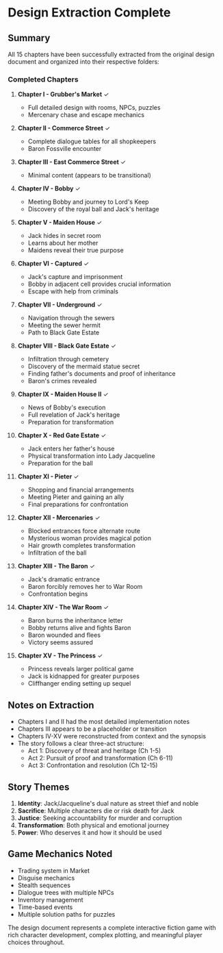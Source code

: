 # Design Extraction Complete

## Summary

All 15 chapters have been successfully extracted from the original design document and organized into their respective folders:

### Completed Chapters

1. **Chapter I - Grubber's Market** ✓
   - Full detailed design with rooms, NPCs, puzzles
   - Mercenary chase and escape mechanics

2. **Chapter II - Commerce Street** ✓
   - Complete dialogue tables for all shopkeepers
   - Baron Fossville encounter

3. **Chapter III - East Commerce Street** ✓
   - Minimal content (appears to be transitional)

4. **Chapter IV - Bobby** ✓
   - Meeting Bobby and journey to Lord's Keep
   - Discovery of the royal ball and Jack's heritage

5. **Chapter V - Maiden House** ✓
   - Jack hides in secret room
   - Learns about her mother
   - Maidens reveal their true purpose

6. **Chapter VI - Captured** ✓
   - Jack's capture and imprisonment
   - Bobby in adjacent cell provides crucial information
   - Escape with help from criminals

7. **Chapter VII - Underground** ✓
   - Navigation through the sewers
   - Meeting the sewer hermit
   - Path to Black Gate Estate

8. **Chapter VIII - Black Gate Estate** ✓
   - Infiltration through cemetery
   - Discovery of the mermaid statue secret
   - Finding father's documents and proof of inheritance
   - Baron's crimes revealed

9. **Chapter IX - Maiden House II** ✓
   - News of Bobby's execution
   - Full revelation of Jack's heritage
   - Preparation for transformation

10. **Chapter X - Red Gate Estate** ✓
    - Jack enters her father's house
    - Physical transformation into Lady Jacqueline
    - Preparation for the ball

11. **Chapter XI - Pieter** ✓
    - Shopping and financial arrangements
    - Meeting Pieter and gaining an ally
    - Final preparations for confrontation

12. **Chapter XII - Mercenaries** ✓
    - Blocked entrances force alternate route
    - Mysterious woman provides magical potion
    - Hair growth completes transformation
    - Infiltration of the ball

13. **Chapter XIII - The Baron** ✓
    - Jack's dramatic entrance
    - Baron forcibly removes her to War Room
    - Confrontation begins

14. **Chapter XIV - The War Room** ✓
    - Baron burns the inheritance letter
    - Bobby returns alive and fights Baron
    - Baron wounded and flees
    - Victory seems assured

15. **Chapter XV - The Princess** ✓
    - Princess reveals larger political game
    - Jack is kidnapped for greater purposes
    - Cliffhanger ending setting up sequel

## Notes on Extraction

- Chapters I and II had the most detailed implementation notes
- Chapters III appears to be a placeholder or transition
- Chapters IV-XV were reconstructed from context and the synopsis
- The story follows a clear three-act structure:
  - Act 1: Discovery of threat and heritage (Ch 1-5)
  - Act 2: Pursuit of proof and transformation (Ch 6-11)
  - Act 3: Confrontation and resolution (Ch 12-15)

## Story Themes

1. **Identity**: Jack/Jacqueline's dual nature as street thief and noble
2. **Sacrifice**: Multiple characters die or risk death for Jack
3. **Justice**: Seeking accountability for murder and corruption
4. **Transformation**: Both physical and emotional journey
5. **Power**: Who deserves it and how it should be used

## Game Mechanics Noted

- Trading system in Market
- Disguise mechanics
- Stealth sequences
- Dialogue trees with multiple NPCs
- Inventory management
- Time-based events
- Multiple solution paths for puzzles

The design document represents a complete interactive fiction game with rich character development, complex plotting, and meaningful player choices throughout.

